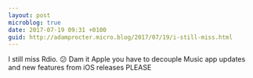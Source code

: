 ```yaml
---
layout: post
microblog: true
date: 2017-07-19 09:31 +0100
guid: http://adamprocter.micro.blog/2017/07/19/i-still-miss.html
---
```

I still miss Rdio. 😕 Dam it Apple you have to decouple Music app updates and new features from iOS releases PLEASE
